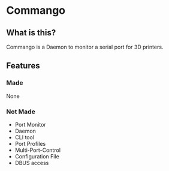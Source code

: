 # Commango

## What is this?
Commango is a Daemon to monitor a serial port for 3D printers. 

## Features

### Made
None

### Not Made
- Port Monitor
- Daemon
- CLI tool
- Port Profiles
- Multi-Port-Control
- Configuration File
- DBUS access